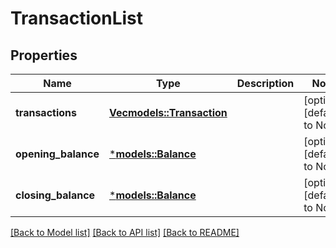 # TransactionList

## Properties
Name | Type | Description | Notes
------------ | ------------- | ------------- | -------------
**transactions** | [**Vec<models::Transaction>**](Transaction.md) |  | [optional] [default to None]
**opening_balance** | [***models::Balance**](Balance.md) |  | [optional] [default to None]
**closing_balance** | [***models::Balance**](Balance.md) |  | [optional] [default to None]

[[Back to Model list]](../README.md#documentation-for-models) [[Back to API list]](../README.md#documentation-for-api-endpoints) [[Back to README]](../README.md)


